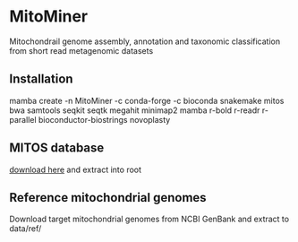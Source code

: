 # MitoMiner
Mitochondrail genome assembly, annotation and taxonomic classification from short read metagenomic datasets

## Installation
mamba create -n MitoMiner -c conda-forge -c bioconda snakemake mitos bwa samtools seqkit seqtk megahit minimap2 mamba r-bold r-readr r-parallel bioconductor-biostrings novoplasty

## MITOS database 

[download here](https://zenodo.org/record/2683856) and extract into root

## Reference mitochondrial genomes
Download target mitochondrial genomes from NCBI GenBank and extract to data/ref/
